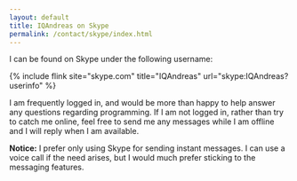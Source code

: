 ```yaml
---
layout: default
title: IQAndreas on Skype
permalink: /contact/skype/index.html
---
```


I can be found on Skype under the following username:

{% include flink site="skype.com" title="IQAndreas" url="skype:IQAndreas?userinfo" %}

I am frequently logged in, and would be more than happy to help answer any questions regarding programming. If I am not logged in, rather than try to catch me online, feel free to send me any messages while I am offline and I will reply when I am available.

**Notice:** I prefer only using Skype for sending instant messages. I can use a voice call if the need arises, but I would much prefer sticking to the messaging features.


